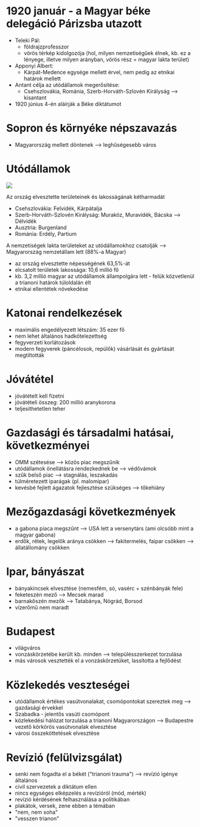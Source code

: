# 1920 január - a Magyar béke delegáció Párizsba utazott

- Teleki Pál:
	- földrajzprofesszor
	- vörös térkép kidolgozója (hol, milyen nemzetiségűek élnek, kb. ez a lényege, illetve milyen arányban, vörös rész = magyar lakta terület)
- Apponyi Albert:
	- Kárpát-Medence egysége mellett érvel, nem pedig az etnikai határok mellett
- Antant célja az utódállamok megerősítése:
	- Csehszlovákia, Románia, Szerb-Horváth-Szlovén Királyság —> kisantant
- 1920 június 4-én aláírják a Béke diktátumot
# Sopron és környéke népszavazás

- Magyarország mellett döntenek —> leghűségesebb város
# Utódállamok

![](https://m.blog.hu/to/tortenelem-mindenkinek/image/gazdasag_1.png)

Az ország elvesztette területeinek és lakosságának kétharmadát

- Csehszlovákia: Felvidék, Kárpátalja
- Szerb-Horváth-Szlovén Királyság: Muraköz, Muravidék, Bácska —> Délvidék
- Ausztria: Burgenland
- Románia: Erdély, Partium

A  nemzetiségek lakta területeket az utódállamokhoz csatolják —> Magyarország nemzetállam lett (88%-a Magyar)

- az ország elvesztette népességének 63,5%-át
- elcsatolt területek lakossága: 10,6 millió fő
- kb. 3,2 millió magyar az utódállamok állampolgára lett - felük közvetlenül a trianoni határok túloldalán élt
- etnikai ellentétek növekedése

# Katonai rendelkezések

- maximális engedélyezett létszám: 35 ezer fő
- nem lehet általános hadkötelezettség
- fegyverzeti korlátozások
- modern fegyverek (páncélosok, repülők) vásárlását és gyártását megtiltották

# Jóvátétel

- jóvátételt kell fizetni
- jóvátételi összeg: 200 millió aranykorona
- teljesíthetetlen teher

# Gazdasági és társadalmi hatásai, következményei

- OMM szétesése —> közös piac megszűnik
- utódállamok önellátásra rendezkednek be —> védővámok
- szűk belső piac —> stagnálás, leszakadás
- túlméretezett iparágak (pl. malomipar)
- kevésbé fejlett ágazatok fejlesztése szükséges —> tőkehiány

# Mezőgazdasági következmények

- a gabona piaca megszűnt —> USA lett a versenytárs (ami olcsóbb mint a magyar gabona)
- erdők, rétek, legelők aránya csökken
	—> fakitermelés, faipar csökken
	—> állatállomány csökken

# Ipar, bányászat

- bányakincsek elvesztése (nemesfém, só, vasérc + szénbányák fele)
- feketeszén mező —> Mecsek marad
- barnakőszén mezők —> Tatabánya, Nógrád, Borsod
- vízerőmű nem maradt

# Budapest

- világváros
- vonzáskörzetébe került kb. minden —> településszerkezet torzulása
- más városok vesztették el a vonzáskörzetüket, lassította a fejlődést

# Közlekedés veszteségei

- utódállamok értékes vasútvonalakat, csomópontokat szereztek meg —> gazdasági érvekkel
- Szabadka - jelentős vasúti csomópont
- közlekedési hálózat torzulása a trianoni Magyarországon —> Budapestre vezető körkörös vasútvonalak elvesztése
- városi összeköttetések elvesztése

# Revízió (felülvizsgálat)

- senki nem fogadta el a békét ("trianoni trauma") —> revízió igénye általános
- civil szervezetek a diktátum ellen
- nincs egységes elképzelés a revízióról (mód, mérték)
- revízió kérdésének felhasználása a politikában
- plakátok, versek, zene ebben a témában
- "nem, nem soha"
- "vesszen trianon"
